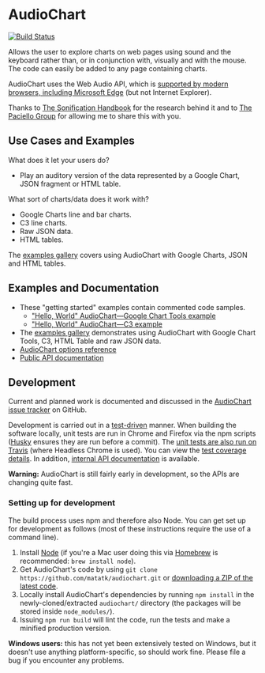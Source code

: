 AudioChart
===========

[![Build Status](https://travis-ci.org/matatk/audiochart.svg?branch=gh-pages)](https://travis-ci.org/matatk/audiochart)

Allows the user to explore charts on web pages using sound and the keyboard rather than, or in conjunction with, visually and with the mouse.  The code can easily be added to any page containing charts.

AudioChart uses the Web Audio API, which is [supported by modern browsers, including Microsoft Edge](http://caniuse.com/audio-api) (but not Internet Explorer).

Thanks to [The Sonification Handbook](http://sonification.de/handbook/) for the research behind it and to [The Paciello Group](http://paciellogroup.com) for allowing me to share this with you.

Use Cases and Examples
-----------------------

What does it let your users do?

 * Play an auditory version of the data represented by a Google Chart, JSON fragment or HTML table.

What sort of charts/data does it work with?

 * Google Charts line and bar charts.
 * C3 line charts.
 * Raw JSON data.
 * HTML tables.

The [examples gallery](http://matatk.agrip.org.uk/audiochart/examples/gallery/) covers using AudioChart with Google Charts, JSON and HTML tables.

Examples and Documentation
---------------------------

 * These "getting started" examples contain commented code samples.
   - ["Hello, World" AudioChart&mdash;Google Chart Tools example](http://matatk.agrip.org.uk/audiochart/examples/hello-google/)
   - ["Hello, World" AudioChart&mdash;C3 example](http://matatk.agrip.org.uk/audiochart/examples/hello-c3/)
 * The [examples gallery](http://matatk.agrip.org.uk/audiochart/examples/gallery/) demonstrates using AudioChart with Google Chart Tools, C3, HTML Table and raw JSON data.
 * [AudioChart options reference](https://github.com/matatk/audiochart/blob/master/REFERENCE.md)
 * [Public API documentation](http://matatk.agrip.org.uk/audiochart/doc/public/)

Development
------------

Current and planned work is documented and discussed in the [AudioChart issue tracker](https://github.com/matatk/audiochart/issues) on GitHub.

Development is carried out in a [test-driven](http://en.wikipedia.org/wiki/Test-driven_development) manner.  When building the software locally, unit tests are run in Chrome and Firefox via the npm scripts ([Husky](https://github.com/typicode/husky) ensures they are run before a commit).  The [unit tests are also run on Travis](https://travis-ci.org/matatk/audiochart/) (where Headless Chrome is used).  You can view the [test coverage details](http://matatk.agrip.org.uk/audiochart/coverage/).  In addition, [internal API documentation](http://matatk.agrip.org.uk/audiochart/doc/internal/) is available.

**Warning:** AudioChart is still fairly early in development, so the APIs are changing quite fast.

### Setting up for development

The build process uses npm and therefore also Node.  You can get set up for development as follows (most of these instructions require the use of a command line).

 1. Install [Node](https://nodejs.org/) (if you're a Mac user doing this via [Homebrew](http://brew.sh) is recommended: `brew install node`).
 2. Get AudioChart's code by using `git clone https://github.com/matatk/audiochart.git` or [downloading a ZIP of the latest code](https://github.com/matatk/audiochart/archive/gh-pages.zip).
 3. Locally install AudioChart's dependencies by running `npm install` in the newly-cloned/extracted `audiochart/` directory (the packages will be stored inside `node_modules/`).
 4. Issuing `npm run build` will lint the code, run the tests and make a minified production version.

**Windows users:** this has not yet been extensively tested on Windows, but it doesn't use anything platform-specific, so should work fine.  Please file a bug if you encounter any problems.
